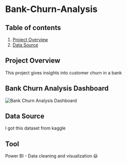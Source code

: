 # Bank-Churn-Analysis

## Table of contents
1. [Project Overview](#project-overview)
2. [Data Source](#data-source)
   
## Project Overview
This project gives insights into customer churn in a bank 

## Bank Churn Analysis Dashboard

![Bank Churn Analysis Dashboard](https://github.com/Kijem45/Bank-Churn-Analysis/assets/147368327/c4158520-dd22-4ff7-bc62-7c656fcfbdbd)

## Data Source
I got this dataset from kaggle

## Tool
Power BI - Data cleaning and visualization
😃


